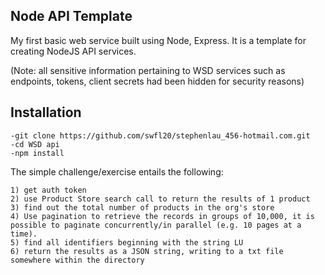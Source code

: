 ## Node API Template
My first basic web service built using Node, Express. It is a template for creating NodeJS API services.

(Note: all sensitive information pertaining to WSD services such as endpoints, tokens, client secrets had been hidden for security reasons)

## Installation
	-git clone https://github.com/swfl20/stephenlau_456-hotmail.com.git
	-cd WSD api
	-npm install

The simple challenge/exercise entails the following:

	1) get auth token
	2) use Product Store search call to return the results of 1 product
	3) find out the total number of products in the org's store
	4) Use pagination to retrieve the records in groups of 10,000, it is possible to paginate concurrently/in parallel (e.g. 10 pages at a time).
	5) find all identifiers beginning with the string LU
	6) return the results as a JSON string, writing to a txt file somewhere within the directory